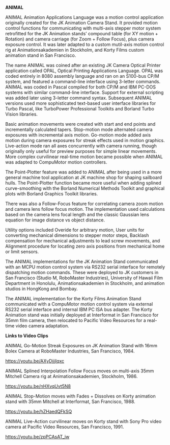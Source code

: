 **ANIMAL**

ANIMAL Animation Applications Language was a motion control application originally created for the JK Animation Camera Stand. It provided motion control functions for communicating with multi-axis stepper motor system retrofitted for the JK Animation stands’ compound table (for XY motion + Rotation) and camera carriage (for Zoom + Follow Focus), plus camera exposure control. It was later adapted to a custom mutil-axis motion control rig at Animationsakademien in Stockholm, and Korty Films custom animation stand in San Francisco.

The name ANIMAL was coined after an existing JK Camera Optical Printer application called OPAL, Optical Printing Applications Language. OPAL was coded entirely in 8080 assembly language and ran on an S100-bus CP/M system, and featured a command-line interface using 3-letter commands. ANIMAL was coded in Pascal compiled for both CP/M and IBM PC-DOS systems with similar command-line interface. Support for external scripting was added later using 3-letter command syntax. Subsequent ANIMAL versions used more sophisticated text-based user interface libraries for Turbo Pascal, like TurboPower Professional Toolkits and Borland Turbo Vision libraries.

Basic animation movements were created with start and end points and incrementally calculated tapers. Stop-motion mode alternated camera exposures with incremental axis motion. Go-motion mode added axis motion during camera exposures for streak effects used in motion graphics. Live-action mode ran all axes concurrently with camera running, though originally only useful for preview purposes for simple linear movements. More complex curvilinear real-time motion became possible when ANIMAL was adapted to CompuMotor motion controllers.

The Point-Plotter feature was added to ANIMAL after being used in a more general machine tool application at JK machine shop for shaping sailboard hulls. The Point-Plotter function became more useful when adding splined curve-smoothing with the Borland Numerical Methods Toolkit and graphical plots with Borland Graphics Toolkit libraries.

There was also a Follow-Focus feature for correlating camera zoom motion and camera lens follow focus motion. The implementation used calculations based on the camera lens focal length and the classic Gaussian lens equation for image distance vs object distance.

Utility options included Overide for arbitrary motion, User units for converting mechanical dimensions to stepper motor steps, Backlash compensation for mechanical adjustments to lead screw movements, and Alignment procedure for locating zero axis positions from mechanical home or limit sensors.

The ANIMAL implementations for the JK Animation Stand communicated with an MCPU motion control system via RS232 serial interface for remotely dispatching motion commands. These were deployed to JK customers in San Francisco (Studio M, RoboMaster Industries), University of Hawaii Film Department in Honolulu, Animationsakademien in Stockholm, and animation studios in HongKong and Bombay.

The ANIMAL implementation for the Korty Films Animation Stand communicated with a CompuMotor motion control system via external RS232 serial interface and internal IBM PC ISA bus adapter. The Korty Animation stand was initially deployed at Interformat in San Francisco for 35mm film camera, then relocated to Pacific Video Resources for a real-time video camera adaptation.

**Links to Video Clips**

ANIMAL Go-Motion Streak Exposures on JK Animation Stand with 16mm Bolex Camera at RoboMaster Industries, San Francisco, 1984.

https://youtu.be/AXyDjjjlqxc

ANIMAL Splined Interpolation Follow Focus moves on multi-axis 35mm Mitchell Camera rig at Animationsakademien, Stockholm, 1986.

https://youtu.be/nHXvqUvt5N8

ANIMAL Stop-Motion moves with Fades + Dissolves on Korty animation stand with 35mm Mitchell at Interformat, San Francisco, 1988.

https://youtu.be/hZHaedQFkSQ

ANIMAL Live-Action curvilinear moves on Korty stand with Sony Pro video camera at Pacific Video Resources, San Francisco, 1991.

https://youtu.be/zpPCAsAT_iw
